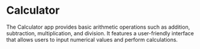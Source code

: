 # Calculator
The Calculator app provides basic arithmetic operations such as addition, subtraction, multiplication, and division. It features a user-friendly interface that allows users to input numerical values and perform calculations. 
